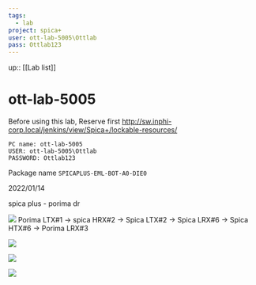 ```yaml
---
tags:
  - lab
project: spica+
user: ott-lab-5005\Ottlab
pass: Ottlab123
---
```

up:: [[Lab list]]
# ott-lab-5005

Before using this lab, Reserve first
http://sw.inphi-corp.local/jenkins/view/Spica+/lockable-resources/

```
PC name: ott-lab-5005
USER: ott-lab-5005\Ottlab
PASSWORD: Ottlab123
```

Package name `SPICAPLUS-EML-BOT-A0-DIE0`

2022/01/14

spica plus - porima dr

![](images/2022-01-14-18-55-13.png)
Porima LTX#1 -> spica HRX#2 -> Spica LTX#2 -> Spica LRX#6 -> Spica HTX#6 -> Porima LRX#3

![](images/2022-01-18-17-06-34.png)

![](images/2022-01-18-17-06-59.png)

![](images/2022-01-20-16-12-16.png)